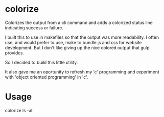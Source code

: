 # colorize
Colorizes the output from a cli command and adds a colorized status line indicating success or failure. 

I built this to use in makefiles so that the output was more readability. I often use, and would prefer to use, 
make to bundle js and css for website development. But I don't like giving up the nice colored output that gulp provides.

So I decided to build this little utility.

It also gave me an oportunity to refresh my 'c' programming and experiment with 'object oriented programming' in 'c'.

# Usage

  colorize ls -al
